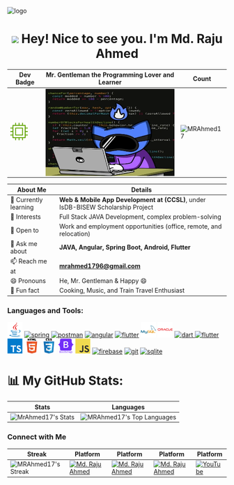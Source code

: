![logo](https://github.com/mrahmed17/mrahmed17/blob/main/github-contribution-grid-snake-dark.svg)

<h1 align="center"><img src="https://emojis.slackmojis.com/emojis/images/1531849430/4246/blob-sunglasses.gif?1531849430" width="30"/> Hey! Nice to see you. I'm Md. Raju Ahmed</h1> 
<!-- <h4 align="center"></h4> -->

| Dev Badge | Mr. Gentleman the Programming Lover and Learner | Count | 
| -------- | --------------- | ------- |
| <a href='https://docs.github.com/en/developers'> <img src='https://raw.githubusercontent.com/acervenky/animated-github-badges/master/assets/devbadge.gif' width='40' height='40'></a> | <img src="78XCFBGOlS6keY1Bil.webp" alt="coding" align="left" width="300px" height="200px"> | <img src="https://komarev.com/ghpvc/?username=mrahmed17&label=Profile%20views&color=0e75b6&style=flat" alt="MRAhmed17"/> | 


| About Me | Details |
| -------- | ------- |
| 🌱 Currently learning | **Web & Mobile App Development at (CCSL)**, under IsDB-BISEW Scholarship Project |
| 🔭 Interests | Full Stack JAVA Development, complex problem-solving |
| 👯 Open to | Work and employment opportunities (office, remote, and relocation) |
| 💬 Ask me about | **JAVA, Angular, Spring Boot, Android, Flutter** |
| 📫 Reach me at | **mrahmed1796@gmail.com** |
| 😄 Pronouns | He, Mr. Gentleman & Happy 😄 |
| 🎉 Fun fact | Cooking, Music, and Train Travel Enthusiast |

<!--
### Languages and Tools

| Category      | Skills                                  |
| ------------- | --------------------------------------- |
| **Languages** | Java, JavaScript, TypeScript, XML       |
| **Front-End** | HTML5, CSS3, Bootstrap, JavaScript, Angular |
| **Back-End**  | Core Java, Advanced Java, Spring Boot, Spring MVC, JPA, Hibernate |
| **Databases** | MySQL, Oracle, Firebase, NoSQL, SQLite |
| **Mobile**    | Android, Flutter, Swing, JSF           |
| **Development Tools** | Git, GitHub, Eclipse, XAMPP, Postman |
| **Debugging Tools**   | Chrome DevTools, Microsoft Edge DevTools |
-->

<!--
- 🌱 Currently learning **"Web & Mobile App Development" at (CCSL) Center for Computer Studies Ltd. under IsDB-BISEW Scholarship Project**
- :fireworks: 🔭 **Passionate Full Stack JAVA Developer. Solving complex problems and building robust applications.**
- :book: I’m currently learning many things, and I believe that every day is an opportunity to learn.
- 👯 I’m currently open for work and employment opportunities (office, remote and relocation)
- 💬 Ask me about JAVA, Angular, Spring Boot, Android, and Flutter development.
- 📫 I am just one mail away - **mrahmed1796@gmail.com**
- 😄 Pronouns: He, Mr. Gentleman & Happy 😄
- :partying_face: Fun fact: I love to cook, I love to music, I love to travel on Train.
-->

<!-- - 📄 Know about my experiences [mrahmed.com](www.mrahmed.com) -->


<h3 align="left">Languages and Tools:</h3>
<p align="left">
<a href="https://www.java.com" target="_blank" title="Java"><img src="https://raw.githubusercontent.com/devicons/devicon/master/icons/java/java-original.svg" alt="java" width="35" height="35"/></a>
<a href="https://spring.io/" target="_blank" title="Spring"><img src="https://www.vectorlogo.zone/logos/springio/springio-icon.svg" alt="spring" width="35" height="35"/></a>
<a href="https://postman.com" target="_blank" title="Postman"><img src="https://www.vectorlogo.zone/logos/getpostman/getpostman-icon.svg" alt="postman" width="35" height="35"/></a>
<a href="https://angular.io" target="_blank" title="Angular"><img src="https://angular.io/assets/images/logos/angular/angular.svg" alt="angular" width="35" height="35"/></a>
<a href="https://flutter.dev" target="_blank" title="Flutter"><img src="https://www.vectorlogo.zone/logos/flutterio/flutterio-icon.svg" alt="flutter" width="35" height="35"/></a>
<a href="https://www.mysql.com/" target="_blank" title="MySQL"><img src="https://raw.githubusercontent.com/devicons/devicon/master/icons/mysql/mysql-original-wordmark.svg" alt="mysql" width="35" height="35"/></a>
<a href="https://www.oracle.com/" target="_blank" title="Oracle"><img src="https://raw.githubusercontent.com/devicons/devicon/master/icons/oracle/oracle-original.svg" alt="oracle" width="35" height="35"/></a>
<a href="https://dart.dev" target="_blank" title="Dart"><img src="https://www.vectorlogo.zone/logos/dartlang/dartlang-icon.svg" alt="dart" width="35" height="35"/>
</a>
<a href="https://flutter.dev" target="_blank" title="Flutter"><img src="https://www.vectorlogo.zone/logos/flutterio/flutterio-icon.svg" alt="flutter" width="35" height="35"/> </a>
<a href="https://www.typescriptlang.org/" target="_blank" title="TypeScript"><img src="https://raw.githubusercontent.com/devicons/devicon/master/icons/typescript/typescript-original.svg" alt="typescript" width="35" height="35"/></a>
<a href="https://www.w3.org/html/" target="_blank" title="HTML5"><img src="https://raw.githubusercontent.com/devicons/devicon/master/icons/html5/html5-original-wordmark.svg" alt="html5" width="35" height="35"/></a>
<a href="https://www.w3schools.com/css/" target="_blank" title="CSS3"><img src="https://raw.githubusercontent.com/devicons/devicon/master/icons/css3/css3-original-wordmark.svg" alt="css3" width="35" height="35"/></a>
<a href="https://getbootstrap.com" target="_blank" title="Bootstrap"><img src="https://raw.githubusercontent.com/devicons/devicon/master/icons/bootstrap/bootstrap-plain-wordmark.svg" alt="bootstrap" width="35" height="35"/></a>
<a href="https://developer.mozilla.org/en-US/docs/Web/JavaScript" target="_blank" title="JavaScript"><img src="https://raw.githubusercontent.com/devicons/devicon/master/icons/javascript/javascript-original.svg" alt="javascript" width="35" height="35"/></a>
<a href="https://firebase.google.com/" target="_blank" title="Firebase"><img src="https://www.vectorlogo.zone/logos/firebase/firebase-icon.svg" alt="firebase" width="35" height="35" /></a>
<a href="https://git-scm.com/" target="_blank" title="Git"><img src="https://www.vectorlogo.zone/logos/git-scm/git-scm-icon.svg" alt="git" width="35" height="35"/></a>
<a href="https://www.sqlite.org/" target="_blank" title="SQLite"><img src="https://www.vectorlogo.zone/logos/sqlite/sqlite-icon.svg" alt="sqlite" width="40" height="40"/></a >
        </p>

<!--
### Fundamentals
![Computer Fundamentals](https://img.shields.io/badge/Computer%20Fundamentals-Informational?style=flat-square)
![HTML](https://img.shields.io/badge/HTML-E34F26?style=flat-square&logo=html5&logoColor=white)
![CSS](https://img.shields.io/badge/CSS3-1572B6?style=flat-square&logo=css3&logoColor=white)
![Bootstrap](https://img.shields.io/badge/Bootstrap-563D7C?style=flat-square&logo=bootstrap&logoColor=white)
![JavaScript](https://img.shields.io/badge/JavaScript-F7DF1E?style=flat-square&logo=javascript&logoColor=black)

### Programming Languages
![Java](https://img.shields.io/badge/Java-007396?style=flat-square&logo=java&logoColor=white)
![JavaScript](https://img.shields.io/badge/JavaScript-F7DF1E?style=flat-square&logo=javascript&logoColor=black)
![TypeScript](https://img.shields.io/badge/TypeScript-007ACC?style=flat-square&logo=typescript&logoColor=white)
![XML](https://img.shields.io/badge/XML-8A2BE2?style=flat-square)

### Front-End Development
![HTML5](https://img.shields.io/badge/HTML5-E34F26?style=flat-square&logo=html5&logoColor=white)
![CSS](https://img.shields.io/badge/CSS3-1572B6?style=flat-square&logo=css3&logoColor=white)
![Bootstrap](https://img.shields.io/badge/Bootstrap-563D7C?style=flat-square&logo=bootstrap&logoColor=white)
![JavaScript](https://img.shields.io/badge/JavaScript-F7DF1E?style=flat-square&logo=javascript&logoColor=black)
![Angular](https://img.shields.io/badge/Angular-DD0031?style=flat-square&logo=angular&logoColor=white)

### Back-End Development
![Core Java](https://img.shields.io/badge/Core%20Java-007396?style=flat-square&logo=java&logoColor=white)
![Advanced Java](https://img.shields.io/badge/Advanced%20Java-007396?style=flat-square&logo=java&logoColor=white)
![Spring Boot](https://img.shields.io/badge/Spring%20Boot-6DB33F?style=flat-square&logo=spring-boot&logoColor=white)
![Spring Framework](https://img.shields.io/badge/Spring%20Framework-6DB33F?style=flat-square&logo=spring&logoColor=white)
![Spring MVC](https://img.shields.io/badge/Spring%20MVC-6DB33F?style=flat-square&logo=spring&logoColor=white)
![JPA](https://img.shields.io/badge/JPA-6DB33F?style=flat-square)
![Hibernate](https://img.shields.io/badge/Hibernate-59666C?style=flat-square&logo=hibernate&logoColor=white)
![JSP](https://img.shields.io/badge/JSP-FF7800?style=flat-square)
![Java Servlets](https://img.shields.io/badge/Java%20Servlets-3C873A?style=flat-square)
![REST APIs](https://img.shields.io/badge/REST%20APIs-4285F4?style=flat-square)

### Databases
![MySQL](https://img.shields.io/badge/MySQL-005C84?style=flat-square&logo=mysql&logoColor=white)
![Oracle Database](https://img.shields.io/badge/Oracle%20Database-F80000?style=flat-square&logo=oracle&logoColor=white)
![Firebase](https://img.shields.io/badge/Firebase-FFCA28?style=flat-square&logo=firebase&logoColor=black)
![NoSQL](https://img.shields.io/badge/NoSQL-FF6C37?style=flat-square&logo=nosql&logoColor=white)
![SQLite](https://img.shields.io/badge/SQLite-07405E?style=flat-square&logo=sqlite&logoColor=white)

### Mobile & UI Development
![Android](https://img.shields.io/badge/Android-3DDC84?style=flat-square&logo=android&logoColor=white)
![Flutter](https://img.shields.io/badge/Flutter-02569B?style=flat-square&logo=flutter&logoColor=white)
![Swing](https://img.shields.io/badge/Swing-007396?style=flat-square&logo=java&logoColor=white)
![JSF](https://img.shields.io/badge/JSF-007396?style=flat-square&logo=java&logoColor=white)

### Design & Architecture
![UML](https://img.shields.io/badge/UML-008080?style=flat-square)
![Pro Spring](https://img.shields.io/badge/Pro%20Spring-6DB33F?style=flat-square&logo=spring&logoColor=white)

### Software Development Concepts
![MVC](https://img.shields.io/badge/MVC-008080?style=flat-square)
![API](https://img.shields.io/badge/API-FF6C37?style=flat-square&logo=api&logoColor=white)
![Java Web Applications](https://img.shields.io/badge/Java%20Web%20Applications-007396?style=flat-square&logo=java&logoColor=white)
![Business Logic](https://img.shields.io/badge/Business%20Logic-FFA500?style=flat-square)

### Development Tools
![Git](https://img.shields.io/badge/Git-F05032?style=flat-square&logo=git&logoColor=white)
![GitHub](https://img.shields.io/badge/GitHub-181717?style=flat-square&logo=github&logoColor=white)
![Eclipse](https://img.shields.io/badge/Eclipse-2C2255?style=flat-square&logo=eclipse&logoColor=white)
![XAMPP](https://img.shields.io/badge/XAMPP-FB7A24?style=flat-square&logo=xampp&logoColor=white)
![Postman](https://img.shields.io/badge/Postman-FF6C37?style=flat-square&logo=postman&logoColor=white)

### Debugging Tools
![Chrome DevTools](https://img.shields.io/badge/Chrome%20DevTools-4285F4?style=flat-square&logo=google-chrome&logoColor=white)
![Microsoft Edge DevTools](https://img.shields.io/badge/Edge%20DevTools-0078D7?style=flat-square&logo=microsoft-edge&logoColor=white)

### Other Skills
![Code Review](https://img.shields.io/badge/Code%20Review-008080?style=flat-square)
![Software Deployment](https://img.shields.io/badge/Software%20Deployment-FFA500?style=flat-square)
![Microsoft Office](https://img.shields.io/badge/MS%20Office-D83B01?style=flat-square&logo=microsoft-office&logoColor=white)

-->

# 📊 My GitHub Stats:

| Stats | Languages |
| ----- | --------- |
| ![MrAhmed17's Stats](https://github-readme-stats.vercel.app/api?username=mrahmed17&theme=dark&hide_border=false&include_all_commits=false&count_private=false) | ![MRAhmed17's Top Languages](https://github-readme-stats.vercel.app/api/top-langs/?username=mrahmed17&theme=dark&hide_border=false&include_all_commits=false&count_private=false&layout=compact) |


<!--| Stats | Streak | Languages |
| ----- | ------ | --------- |
| ![MRAhmed17's Stats](https://github-readme-stats.vercel.app/api?username=mrahmed17&theme=darcula&show_icons=true&hide_border=true&count_private=true) | ![mrahmed17's Streak](https://github-readme-streak-stats.herokuapp.com/?user=mrahmed17&theme=darcula&hide_border=true) | ![mrahmed17's Top Languages](https://github-readme-stats.vercel.app/api/top-langs/?username=mrahmed17&theme=darcula&show_icons=true&hide_border=true&layout=compact) |
-->


<!--### Numbers
 [<img src='https://cdn.jsdelivr.net/npm/simple-icons@3.0.1/icons/github.svg' alt='github' height='40'>](https://github.com/mrahmed17)
 ![MRAhmed17's Stats](https://github-readme-stats.vercel.app/api?username=mrahmed17&theme=darcula&show_icons=true&hide_border=true&count_private=true)
 ![mrahmed17's Streak](https://github-readme-streak-stats.herokuapp.com/?user=mrahmed17&theme=darcula&hide_border=true)
 ![mrahmed17's Top Languages](https://github-readme-stats.vercel.app/api/top-langs/?username=mrahmed17&theme=darcula&show_icons=true&hide_border=true&layout=compact)
 -->
 
<!-- <img align="left" src="https://github-readme-stats.vercel.app/api/top-langs?username=mrahmed17&show_icons=true&locale=en&layout=compact" alt="Md. Raju Ahmed"/> --> 
<!-- <img align="center" src="https://github-readme-stats.vercel.app/api?username=mrahmed17&show_icons=true&locale=en" alt="Md. Raju Ahmed" /> -->
<!--  &nbsp;![GitHub streak stats](https://streak-stats.demolab.com/?user=mrahmed17)  -->
<!-- &nbsp;![GitHub metrics](https://metrics.lecoq.io/insights/mrahmed17) -->


### Connect with Me

| Streak | Platform | Platform | Platform | Platform |
| ------ | -------- | -------- | -------- | -------- |
| ![MRAhmed17's Streak](https://github-readme-streak-stats.herokuapp.com/?user=mrahmed17&theme=dark&hide_border=false) | [<img src="https://raw.githubusercontent.com/rahuldkjain/github-profile-readme-generator/master/src/images/icons/Social/facebook.svg" alt="Md. Raju Ahmed" height="30" width="40" /> ](https://fb.com/) | [<img src="https://raw.githubusercontent.com/rahuldkjain/github-profile-readme-generator/master/src/images/icons/Social/twitter.svg" alt="Md. Raju Ahmed" height="30" width="40" /> ](https://twitter.com/) | [<img src="https://raw.githubusercontent.com/rahuldkjain/github-profile-readme-generator/master/src/images/icons/Social/linked-in-alt.svg" alt="Md. Raju Ahmed" height="30" width="40" /> ](https://linkedin.com/in/mrahmed17) | [<img src="https://raw.githubusercontent.com/rahuldkjain/github-profile-readme-generator/master/src/images/icons/Social/youtube.svg" alt="YouTube" height="30" width="40" />](https://www.youtube.com/) |


<!-- &nbsp; -->

<!--<h3 align="left">Connect with me:</h3>
<p align="left"> <a href="https://fb.com/" target="blank"><img align="center" src="https://raw.githubusercontent.com/rahuldkjain/github-profile-readme-generator/master/src/images/icons/Social/facebook.svg" alt="Md. Raju Ahmed" height="30" width="40" /></a>  <a href="https://twitter.com/" target="blank"><img align="center" src="https://raw.githubusercontent.com/rahuldkjain/github-profile-readme-generator/master/src/images/icons/Social/twitter.svg" alt="Md. Raju Ahmed" height="30" width="40" /></a> <a href="https://linkedin.com/in/mrahmed17" target="blank"><img align="center" src="https://raw.githubusercontent.com/rahuldkjain/github-profile-readme-generator/master/src/images/icons/Social/linked-in-alt.svg" alt="Md. Raju Ahmed" height="30" width="40" /></a> <a href="https://www.youtube.com/" target="blank"><img align="center" src="https://raw.githubusercontent.com/rahuldkjain/github-profile-readme-generator/master/src/images/icons/Social/youtube.svg" alt="YouTube" height="30" width="40" /></a> </p>
-->

<!-- 
### Where to find me
[![Linkedin](https://img.shields.io/badge/LinkedIn-0077B5?style=flat-square&logo=linkedin&logoColor=white)](https://www.linkedin.com/in/mrahmed17/) 
[![Twitter](https://img.shields.io/badge/Twitter-1DA1F2?style=flat-square&logo=twitter&logoColor=white)](https://twitter.com/)
[![Facebook](https://img.shields.io/badge/Facebook-1877F2?style=flat-square&logo=facebook&logoColor=white)](https://facebook.com/)
-->
